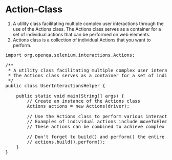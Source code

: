 # Action-Class

1. A utility class facilitating multiple complex user interactions through the use of the Actions class.
   The Actions class serves as a container for a set of individual actions that can be performed on web elements.
3. Actions class is a collection of individual Actions that you want to perform.

 <pre>
import org.openqa.selenium.interactions.Actions;

/**
 * A utility class facilitating multiple complex user interactions through the use of the Actions class.
 * The Actions class serves as a container for a set of individual actions that can be performed on web elements.
 */
public class UserInteractionsHelper {

    public static void main(String[] args) {
        // Create an instance of the Actions class
        Actions actions = new Actions(driver);

        // Use the Actions class to perform various interactions
        // Examples of individual actions include moveToElement, click, dragAndDrop, etc.
        // These actions can be combined to achieve complex user interactions

        // Don't forget to build() and perform() the entire sequence of actions
        // actions.build().perform();
    }
}
   </pre>
